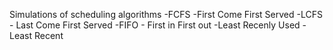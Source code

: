 Simulations of scheduling algorithms
-FCFS -First Come First Served
-LCFS - Last Come First Served
-FIFO - First in First out
-Least Recenly Used - Least Recent 
